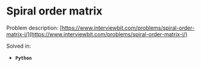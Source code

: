 # Spiral order matrix

Problem description: [https://www.interviewbit.com/problems/spiral-order-matrix-i/](https://www.interviewbit.com/problems/spiral-order-matrix-i/)


Solved in:

 * **`Python`**
